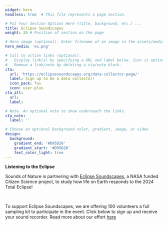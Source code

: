 ```yaml
---
widget: hero
headless: true  # This file represents a page section.

# Put Your Section Options Here (title, background, etc.) ...
title: Eclipse Soundscapes
weight: 20 # Position of section on the page

# Hero image (optional). Enter filename of an image in the assets/media/ folder.
hero_media: 'es.png'

# Call to action links (optional).
#   Display link(s) by specifying a URL and label below. Icon is optional for `cta`.
#   Remove a link/note by deleting a cta/note block.
cta:
  url: 'https://eclipsesoundscapes.org/data-collector-page/'
  label: Sign up to be a data collector!
  icon_pack: fas
  icon: user-plus
cta_alt:
  url: 
  label:

# Note. An optional note to show underneath the links.
cta_note:
  label: ''

# Choose an optional background color, gradient, image, or video
design:
  background:
    gradient_end: '#D95D28'
    gradient_start: '#D95D28'
    text_color_light: true
---
```

**Listening to the Eclipse**    

Sounds of Nature is partnering with [Eclipse Soundscapes](https://eclipsesoundscapes.org/), a NASA funded Citizen Science project, to study how life on Earth responds to the 2024 Total Eclipse!

</br>

To support Eclipse Soundscapes, we are offering 100 volunteers a full sampling kit to participate in the event. Click below to sign up and receive your sound recorder. Read more about our effort [here](https://peaselab.com/sounds-eclipse/)
